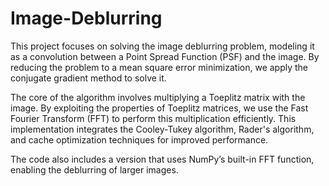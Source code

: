 # Image-Deblurring

This project focuses on solving the image deblurring problem, modeling it as a convolution between a Point Spread Function (PSF) and the image. By reducing the problem to a mean square error minimization, we apply the conjugate gradient method to solve it.

The core of the algorithm involves multiplying a Toeplitz matrix with the image. By exploiting the properties of Toeplitz matrices, we use the Fast Fourier Transform (FFT) to perform this multiplication efficiently. This implementation integrates the Cooley-Tukey algorithm, Rader's algorithm, and cache optimization techniques for improved performance.

The code also includes a version that uses NumPy’s built-in FFT function, enabling the deblurring of larger images.
